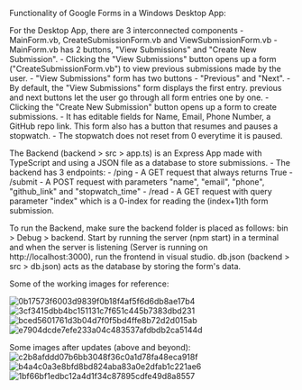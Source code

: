 Functionality of Google Forms in a Windows Desktop App:

For the Desktop App, there are 3 interconnected components - MainForm.vb, CreateSubmissionForm.vb and ViewSubmissionForm.vb
    - MainForm.vb has 2 buttons, "View Submissions" and "Create New Submission".
    - Clicking the "View Submissions" button opens up a form ("CreateSubmissionForm.vb") to view previous submissions made by the user. 
        - "View Submissions" form has two buttons - "Previous" and "Next". 
        - By default, the "View Submissions" form displays the first entry. previous and next buttons let the user go through all form entries one by one.
    - Clicking the "Create New Submission" button opens up a form to create submissions.
        - It has editable fields for Name, Email, Phone Number, a GitHub repo link. This form also has a button that resumes and pauses a stopwatch.
        - The stopwatch does not reset from 0 everytime it is paused.

The Backend (backend > src > app.ts) is an Express App made with TypeScript and using a JSON file as a database to store submissions.
    - The backend has 3 endpoints:
        - /ping - A GET request that always returns True
        - /submit - A POST request with parameters "name", "email", "phone", "github_link" and "stopwatch_time"
        - /read - A GET request with query parameter "index" which is a 0-index for reading the (index+1)th form submission.

To run the Backend, make sure the backend folder is placed as follows: bin > Debug > backend. Start by running the server (npm start) in a terminal and when the server is listening (Server is running on http://localhost:3000), run the frontend in visual studio. db.json (backend > src > db.json) acts as the database by storing the form's data.

Some of the working images for reference:

![0b17573f6003d9839f0b18f4af5f6d6db8ae17b4](https://github.com/maximistic/SlidelyFormApp/assets/110153672/292acaad-e3c3-4048-84b0-74e749f7f782)
![3cf3415dbb4bc151131c7f651c445b7383dbd231](https://github.com/maximistic/SlidelyFormApp/assets/110153672/17fc0523-1a1d-4e2d-8893-5098cf1452f5)
![bced5601761d3b04d7f0f5bd4ffe8b72d2d015ab](https://github.com/maximistic/SlidelyFormApp/assets/110153672/1afa98ca-7f7a-4b02-8e60-81931bc248de)
![e7904dcde7efe233a04c483537afdbdb2ca5144d](https://github.com/maximistic/SlidelyFormApp/assets/110153672/7199bd3b-fc92-4ea5-af95-ff2c9ec82b56)

Some images after updates (above and beyond):
![c2b8afddd07b6bb3048f36c0a1d78fa48eca918f](https://github.com/maximistic/SlidelyFormApp/assets/110153672/b73f1fc7-02fe-4947-b4cb-8b9e1ae6aa5f)
![b4a4c0a3e8bfd8bd824aba83a0e2dfab1c221ae6](https://github.com/maximistic/SlidelyFormApp/assets/110153672/0b04983e-84b4-4de0-b2f5-32417acd0895)
![1bf66bf1edbc12a4d1f34c87895cdfe49d8a8557](https://github.com/maximistic/SlidelyFormApp/assets/110153672/182223ec-d21d-487f-b0e6-13604fa817a3)

